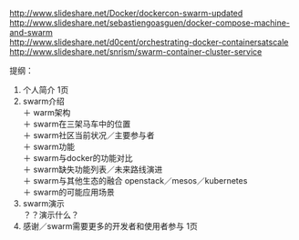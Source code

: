 http://www.slideshare.net/Docker/dockercon-swarm-updated  
http://www.slideshare.net/sebastiengoasguen/docker-compose-machine-and-swarm   
http://www.slideshare.net/d0cent/orchestrating-docker-containersatscale  
http://www.slideshare.net/snrism/swarm-container-cluster-service  


提纲：  
1. 个人简介  1页   
2. swarm介绍  
    ＋ warm架构  
    ＋ swarm在三架马车中的位置   
    ＋ swarm社区当前状况／主要参与者  
    ＋ swarm功能  
    ＋ swarm与docker的功能对比  
    ＋ swarm缺失功能列表／未来路线演进  
    ＋ swarm与其他生态的融合  openstack／mesos／kubernetes   
    ＋ swarm的可能应用场景  
3. swarm演示  
    ？？演示什么？
4. 感谢／swarm需要更多的开发者和使用者参与   1页   
